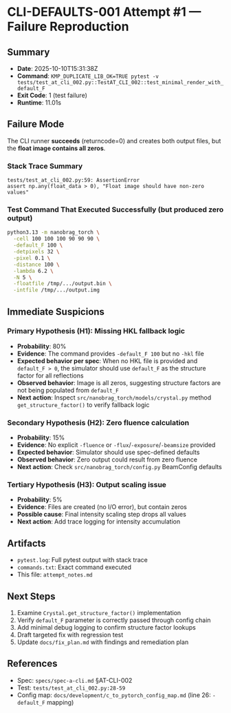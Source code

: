 # CLI-DEFAULTS-001 Attempt #1 — Failure Reproduction

## Summary
- **Date**: 2025-10-10T15:31:38Z
- **Command**: `KMP_DUPLICATE_LIB_OK=TRUE pytest -v tests/test_at_cli_002.py::TestAT_CLI_002::test_minimal_render_with_default_F`
- **Exit Code**: 1 (test failure)
- **Runtime**: 11.01s

## Failure Mode

The CLI runner **succeeds** (returncode=0) and creates both output files, but the **float image contains all zeros**.

### Stack Trace Summary
```
tests/test_at_cli_002.py:59: AssertionError
assert np.any(float_data > 0), "Float image should have non-zero values"
```

### Test Command That Executed Successfully (but produced zero output)
```bash
python3.13 -m nanobrag_torch \
  -cell 100 100 100 90 90 90 \
  -default_F 100 \
  -detpixels 32 \
  -pixel 0.1 \
  -distance 100 \
  -lambda 6.2 \
  -N 5 \
  -floatfile /tmp/.../output.bin \
  -intfile /tmp/.../output.img
```

## Immediate Suspicions

### Primary Hypothesis (H1): Missing HKL fallback logic
- **Probability**: 80%
- **Evidence**: The command provides `-default_F 100` but no `-hkl` file
- **Expected behavior per spec**: When no HKL file is provided and `default_F > 0`, the simulator should use `default_F` as the structure factor for all reflections
- **Observed behavior**: Image is all zeros, suggesting structure factors are not being populated from `default_F`
- **Next action**: Inspect `src/nanobrag_torch/models/crystal.py` method `get_structure_factor()` to verify fallback logic

### Secondary Hypothesis (H2): Zero fluence calculation
- **Probability**: 15%
- **Evidence**: No explicit `-fluence` or `-flux`/`-exposure`/`-beamsize` provided
- **Expected behavior**: Simulator should use spec-defined defaults
- **Observed behavior**: Zero output could result from zero fluence
- **Next action**: Check `src/nanobrag_torch/config.py` BeamConfig defaults

### Tertiary Hypothesis (H3): Output scaling issue
- **Probability**: 5%
- **Evidence**: Files are created (no I/O error), but contain zeros
- **Possible cause**: Final intensity scaling step drops all values
- **Next action**: Add trace logging for intensity accumulation

## Artifacts
- `pytest.log`: Full pytest output with stack trace
- `commands.txt`: Exact command executed
- This file: `attempt_notes.md`

## Next Steps
1. Examine `Crystal.get_structure_factor()` implementation
2. Verify `default_F` parameter is correctly passed through config chain
3. Add minimal debug logging to confirm structure factor lookups
4. Draft targeted fix with regression test
5. Update `docs/fix_plan.md` with findings and remediation plan

## References
- Spec: `specs/spec-a-cli.md` §AT-CLI-002
- Test: `tests/test_at_cli_002.py:28-59`
- Config map: `docs/development/c_to_pytorch_config_map.md` (line 26: `-default_F` mapping)
